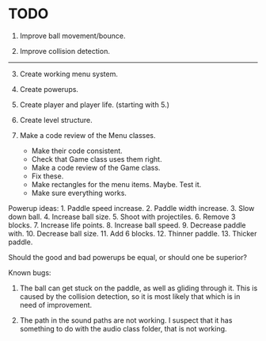 # TODO

1. Improve ball movement/bounce.

2. Improve collision detection.

----------

3. Create working menu system.

4. Create powerups.

5. Create player and player life. (starting with 5.) 

6. Create level structure.

7. Make a code review of the Menu classes. 
   - Make their code consistent.
   - Check that Game class uses them right.
   - Make a code review of the Game class.
   - Fix these.
   - Make rectangles for the menu items. Maybe. Test it.
   - Make sure everything works.

Powerup ideas:
	1. Paddle speed increase.
	2. Paddle width increase.
	3. Slow down ball.
	4. Increase ball size.
	5. Shoot with projectiles.
	6. Remove 3 blocks.
	7. Increase life points.
	8. Increase ball speed.
	9. Decrease paddle with.
	10. Decrease ball size.
	11. Add 6 blocks.
    12. Thinner paddle.
    13. Thicker paddle.
    
Should the good and bad powerups be equal,
or should one be superior?
    
      
Known bugs:

1. The ball can get stuck on the paddle, as well as gliding
   through it. This is caused by the collision detection, 
   so it is most likely that which is in need of improvement.
   
2. The path in the sound paths are not working. 
   I suspect that it has something to do with the 
   audio class folder, that is not working.